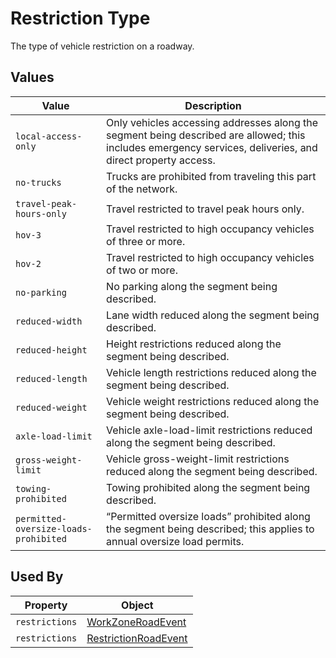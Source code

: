 # Restriction Type
The type of vehicle restriction on a roadway.

## Values
Value | Description
--- | ---
`local-access-only` | Only vehicles accessing addresses along the segment being described are allowed; this includes emergency services, deliveries, and direct property access.
`no-trucks` | Trucks are prohibited from traveling this part of the network.
`travel-peak-hours-only` | Travel restricted to travel peak hours only.
`hov-3` | Travel restricted to high occupancy vehicles of three or more.
`hov-2` | Travel restricted to high occupancy vehicles of two or more.
`no-parking` | No parking along the segment being described.
`reduced-width` | Lane width reduced along the segment being described.
`reduced-height` | Height restrictions reduced along the segment being described.
`reduced-length` | Vehicle length restrictions reduced along the segment being described.
`reduced-weight` | Vehicle weight restrictions reduced along the segment being described.
`axle-load-limit` | Vehicle axle-load-limit restrictions reduced along the segment being described.
`gross-weight-limit` | Vehicle gross-weight-limit restrictions reduced along the segment being described.
`towing-prohibited` | Towing prohibited along the segment being described.
`permitted-oversize-loads-prohibited` | “Permitted oversize loads” prohibited along the segment being described; this applies to annual oversize load permits.

## Used By
Property | Object
--- | ---
`restrictions` | [WorkZoneRoadEvent](/spec-content/objects/WorkZoneRoadEvent.md)
`restrictions` | [RestrictionRoadEvent](/spec-content/objects/RestrictionRoadEvent.md)
